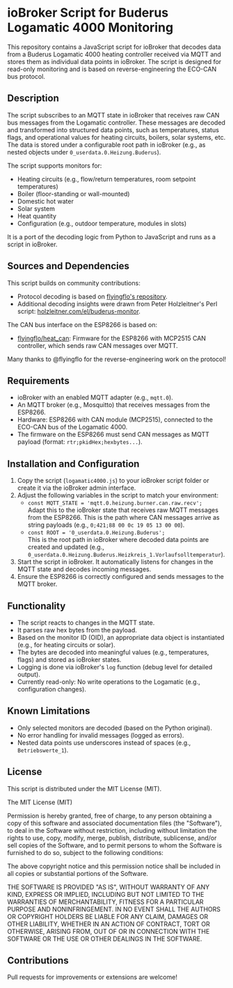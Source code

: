# ioBroker Script for Buderus Logamatic 4000 Monitoring

This repository contains a JavaScript script for ioBroker that decodes data from a Buderus Logamatic 4000 heating controller received via MQTT and stores them as individual data points in ioBroker. The script is designed for read-only monitoring and is based on reverse-engineering the ECO-CAN bus protocol.

## Description
The script subscribes to an MQTT state in ioBroker that receives raw CAN bus messages from the Logamatic controller. These messages are decoded and transformed into structured data points, such as temperatures, status flags, and operational values for heating circuits, boilers, solar systems, etc. The data is stored under a configurable root path in ioBroker (e.g., as nested objects under `0_userdata.0.Heizung.Buderus`).

The script supports monitors for:
- Heating circuits (e.g., flow/return temperatures, room setpoint temperatures)
- Boiler (floor-standing or wall-mounted)
- Domestic hot water
- Solar system
- Heat quantity
- Configuration (e.g., outdoor temperature, modules in slots)

It is a port of the decoding logic from Python to JavaScript and runs as a script in ioBroker.

## Sources and Dependencies
This script builds on community contributions:
- Protocol decoding is based on [flyingflo's repository](https://github.com/flyingflo/logamatic).
- Additional decoding insights were drawn from Peter Holzleitner's Perl script: [holzleitner.com/el/buderus-monitor](https://holzleitner.com/el/buderus-monitor/index-en.html).


The CAN bus interface on the ESP8266 is based on:
- [flyingflo/heat_can](https://github.com/flyingflo/heat_can): Firmware for the ESP8266 with MCP2515 CAN controller, which sends raw CAN messages over MQTT.

Many thanks to @flyingflo for the reverse-engineering work on the protocol!

## Requirements
- ioBroker with an enabled MQTT adapter (e.g., `mqtt.0`).
- An MQTT broker (e.g., Mosquitto) that receives messages from the ESP8266.
- Hardware: ESP8266 with CAN module (MCP2515), connected to the ECO-CAN bus of the Logamatic 4000.
- The firmware on the ESP8266 must send CAN messages as MQTT payload (format: `rtr;pkidHex;hexbytes...`).

## Installation and Configuration
1. Copy the script (`logamatic4000.js`) to your ioBroker script folder or create it via the ioBroker admin interface.
2. Adjust the following variables in the script to match your environment:
   - `const MQTT_STATE = 'mqtt.0.heizung.burner.can.raw.recv';`  
     Adapt this to the ioBroker state that receives raw MQTT messages from the ESP8266. This is the path where CAN messages arrive as string payloads (e.g., `0;421;88 00 0c 19 05 13 00 00`).
   - `const ROOT = '0_userdata.0.Heizung.Buderus';`  
     This is the root path in ioBroker where decoded data points are created and updated (e.g., `0_userdata.0.Heizung.Buderus.Heizkreis_1.Vorlaufsolltemperatur`).
3. Start the script in ioBroker. It automatically listens for changes in the MQTT state and decodes incoming messages.
4. Ensure the ESP8266 is correctly configured and sends messages to the MQTT broker.

## Functionality
- The script reacts to changes in the MQTT state.
- It parses raw hex bytes from the payload.
- Based on the monitor ID (OID), an appropriate data object is instantiated (e.g., for heating circuits or solar).
- The bytes are decoded into meaningful values (e.g., temperatures, flags) and stored as ioBroker states.
- Logging is done via ioBroker's `log` function (debug level for detailed output).
- Currently read-only: No write operations to the Logamatic (e.g., configuration changes).

## Known Limitations
- Only selected monitors are decoded (based on the Python original).
- No error handling for invalid messages (logged as errors).
- Nested data points use underscores instead of spaces (e.g., `Betriebswerte_1`).

## License
This script is distributed under the MIT License (MIT).

The MIT License (MIT)

Permission is hereby granted, free of charge, to any person obtaining a copy of this software and associated documentation files (the "Software"), to deal in the Software without restriction, including without limitation the rights to use, copy, modify, merge, publish, distribute, sublicense, and/or sell copies of the Software, and to permit persons to whom the Software is furnished to do so, subject to the following conditions:

The above copyright notice and this permission notice shall be included in all copies or substantial portions of the Software.

THE SOFTWARE IS PROVIDED "AS IS", WITHOUT WARRANTY OF ANY KIND, EXPRESS OR IMPLIED, INCLUDING BUT NOT LIMITED TO THE WARRANTIES OF MERCHANTABILITY, FITNESS FOR A PARTICULAR PURPOSE AND NONINFRINGEMENT. IN NO EVENT SHALL THE AUTHORS OR COPYRIGHT HOLDERS BE LIABLE FOR ANY CLAIM, DAMAGES OR OTHER LIABILITY, WHETHER IN AN ACTION OF CONTRACT, TORT OR OTHERWISE, ARISING FROM, OUT OF OR IN CONNECTION WITH THE SOFTWARE OR THE USE OR OTHER DEALINGS IN THE SOFTWARE.

## Contributions
Pull requests for improvements or extensions are welcome!
